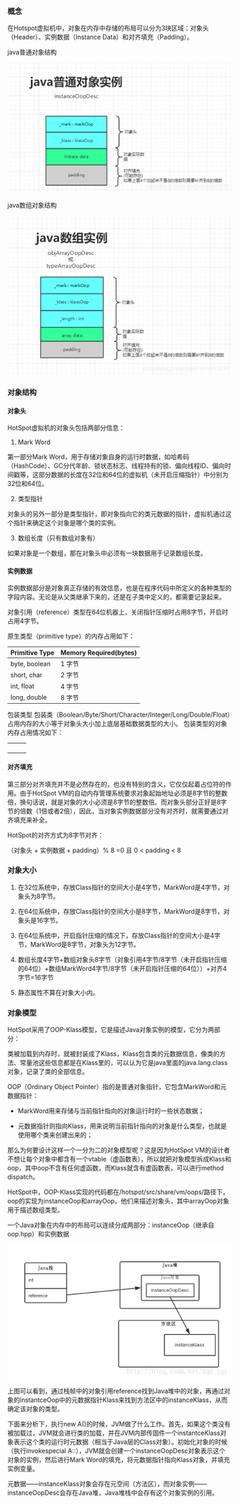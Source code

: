 ### 概念

在Hotspot虚拟机中，对象在内存中存储的布局可以分为3块区域：对象头（Header）、实例数据（Instance Data）和对齐填充（Padding）。

java普通对象结构

![](../../../assets/images/Java/虚拟机/attachments/Java虚拟机-HotSpot对象_image_0.png)

java数组对象结构

![](../../../assets/images/Java/虚拟机/attachments/Java虚拟机-HotSpot对象_image_1.png)

### 对象结构

#### 对象头

HotSpot虚拟机的对象头包括两部分信息：

1. Mark Word

第一部分Mark Word，用于存储对象自身的运行时数据，如哈希码（HashCode）、GC分代年龄、锁状态标志、线程持有的锁、偏向线程ID、偏向时间戳等，这部分数据的长度在32位和64位的虚拟机（未开启压缩指针）中分别为32位和64位。

2. 类型指针

对象头的另外一部分是类型指针，即对象指向它的类元数据的指针，虚拟机通过这个指针来确定这个对象是哪个类的实例。

3. 数组长度（只有数组对象有）

如果对象是一个数组，那在对象头中必须有一块数据用于记录数组长度。

#### 实例数据

实例数据部分是对象真正存储的有效信息，也是在程序代码中所定义的各种类型的字段内容。无论是从父类继承下来的，还是在子类中定义的，都需要记录起来。

对象引用（reference）类型在64位机器上，关闭指针压缩时占用8字节，开启时占用4字节。

原生类型（primitive type）的内存占用如下：

| Primitive Type | Memory Required(bytes) | 
| -- | -- |
| byte, boolean | 1 字节 | 
| short, char | 2 字节 | 
| int, float | 4 字节 | 
| long, double | 8 字节 | 


包装类型
包装类（Boolean/Byte/Short/Character/Integer/Long/Double/Float）占用内存的大小等于对象头大小加上底层基础数据类型的大小。
包装类型的对象内存占用情况如下：

|   |   |   | 
| -- | -- | -- |
|   |   |   | 
|   |   |   | 
|   |   |   | 
|   |   |   | 


#### 对齐填充

第三部分对齐填充并不是必然存在的，也没有特别的含义，它仅仅起着占位符的作用。由于HotSpot VM的自动内存管理系统要求对象起始地址必须是8字节的整数倍，换句话说，就是对象的大小必须是8字节的整数倍。而对象头部分正好是8字节的倍数（1倍或者2倍），因此，当对象实例数据部分没有对齐时，就需要通过对齐填充来补全。

HotSpot的对齐方式为8字节对齐：

（对象头 + 实例数据 + padding）% 8 =0 且 0 < padding < 8

### 对象大小

1. 在32位系统中，存放Class指针的空间大小是4字节，MarkWord是4字节，对象头为8字节。

1. 在64位系统中，存放Class指针的空间大小是8字节，MarkWord是8字节，对象头是16字节。

1. 在64位系统中，开启指针压缩的情况下，存放Class指针的空间大小是4字节，MarkWord是8字节，对象头为12字节。

1. 数组长度4字节+数组对象头8字节（对象引用4字节/8字节（未开启指针压缩的64位）+数组MarkWord4字节/8字节（未开启指针压缩的64位））+对齐4字节=16字节

1. 静态属性不算在对象大小内。

### 对象模型

HotSpot采用了OOP-Klass模型，它是描述Java对象实例的模型，它分为两部分：

类被加载到内存时，就被封装成了Klass，Klass包含类的元数据信息，像类的方法、常量池这些信息都是在Klass里的，可以认为它是java里面的java.lang.class对象，记录了类的全部信息。

OOP（Ordinary Object Pointer）指的是普通对象指针，它包含MarkWord和元数据指针：

- MarkWord用来存储与当前指针指向的对象运行时的一些状态数据；

- 元数据指针则指向Klass，用来说明当前指针指向的对象是什么类型，也就是使用哪个类来创建出来的；

那么为何要设计这样一个一分为二的对象模型呢？这是因为HotSpot VM的设计者不想让每个对象中都含有一个vtable（虚函数表），所以就把对象模型拆成Klass和oop，其中oop不含有任何虚函数，而Klass就含有虚函数表，可以进行method dispatch。

HotSpot中，OOP-Klass实现的代码都在/hotspot/src/share/vm/oops/路径下，oop的实现为instanceOop和arrayOop，他们来描述对象头，其中arrayOop对象用于描述数组类型。

一个Java对象在内存中的布局可以连续分成两部分：instanceOop（继承自oop.hpp）和实例数据

![](../../../assets/images/Java/虚拟机/attachments/Java虚拟机-HotSpot对象_image_2.png)

上图可以看到，通过栈帧中的对象引用reference找到Java堆中的对象，再通过对象的instantceOop中的元数据指针Klass来找到方法区中的instanceKlass，从而确定该对象的类型。

下面来分析下，执行new A()的时候，JVM做了什么工作。首先，如果这个类没有被加载过，JVM就会进行类的加载，并在JVM内部传固件一个instantceKlass对象表示这个类的运行时元数据（相当于Java层的Class对象）。初始化对象的时候（执行invokespecial A::），JVM就会创建一个instanceOopDesc对象表示这个对象的实例，然后进行Mark Word的填充，将元数据指针指向Klass对象，并填充实例变量。

元数据——instanceKlass对象会存在元空间（方法区），而对象实例——instanceOopDesc会存在Java堆，Java堆栈中会存有这个对象实例的引用。